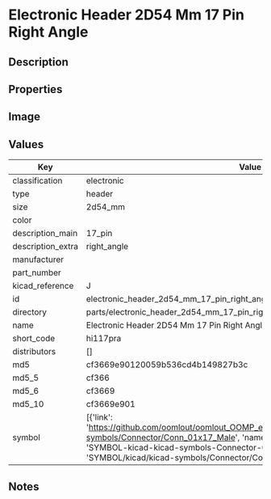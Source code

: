 # Electronic Header 2D54 Mm 17 Pin Right Angle

## Description

## Properties


## Image


## Values

| Key | Value |
| --- | --- |
| classification | electronic |
| type | header |
| size | 2d54_mm |
| color |  |
| description_main | 17_pin |
| description_extra | right_angle |
| manufacturer |  |
| part_number |  |
| kicad_reference | J |
| id | electronic_header_2d54_mm_17_pin_right_angle |
| directory | parts/electronic_header_2d54_mm_17_pin_right_angle |
| name | Electronic Header 2D54 Mm 17 Pin Right Angle |
| short_code | hi117pra |
| distributors | [] |
| md5 | cf3669e90120059b536cd4b149827b3c |
| md5_5 | cf366 |
| md5_6 | cf3669 |
| md5_10 | cf3669e901 |
| symbol | [{'link': 'https://github.com/oomlout/oomlout_OOMP_eda_V2/tree/main/SYMBOL/kicad/kicad-symbols/Connector/Conn_01x17_Male', 'name': 'Connector : Conn_01x17_Male', 'id': 'SYMBOL-kicad-kicad-symbols-Connector-Conn_01x17_Male', 'directory': 'SYMBOL/kicad/kicad-symbols/Connector/Conn_01x17_Male/'}] |

## Notes

